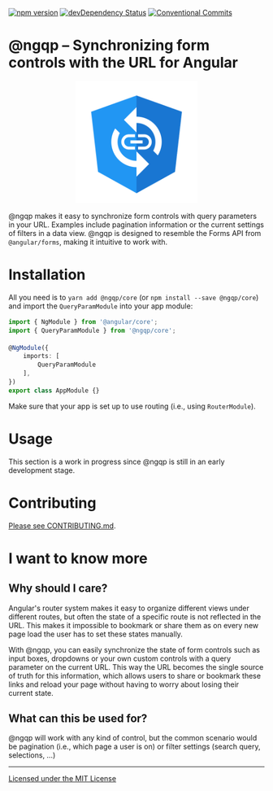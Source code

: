 [![npm version](https://badge.fury.io/js/%40ngqp%2Fcore.svg)](https://www.npmjs.com/@ngqp/core)
[![devDependency Status](https://david-dm.org/Airblader/ngqp/dev-status.svg?branch=master)](https://david-dm.org/Airblader/ngqp#info=devDependencies)
[![Conventional Commits](https://img.shields.io/badge/Conventional%20Commits-1.0.0-green.svg)](https://conventionalcommits.org)

# @ngqp – Synchronizing form controls with the URL for Angular

<p align="center">
  <img width="auto" height="240" src="https://raw.githubusercontent.com/Airblader/ngqp/master/logo.svg?sanitize=true">
</p>

@ngqp makes it easy to synchronize form controls with query parameters in your URL. Examples include pagination information
or the current settings of filters in a data view. @ngqp is designed to resemble the Forms API from `@angular/forms`, making
it intuitive to work with.

# Installation

All you need is to `yarn add @ngqp/core` (or `npm install --save @ngqp/core`) and import the `QueryParamModule` into your app module:

```typescript
import { NgModule } from '@angular/core';
import { QueryParamModule } from '@ngqp/core';

@NgModule({
    imports: [
        QueryParamModule
    ],
})
export class AppModule {}
```

Make sure that your app is set up to use routing (i.e., using `RouterModule`).

# Usage

This section is a work in progress since @ngqp is still in an early development stage.

# Contributing

[Please see CONTRIBUTING.md][contributing].

# I want to know more

## Why should I care?

Angular's router system makes it easy to organize different views under different routes, but often the state of a specific
route is not reflected in the URL. This makes it impossible to bookmark or share them as on every new page load the user has
to set these states manually.

With @ngqp, you can easily synchronize the state of form controls such as input boxes, dropdowns or your own custom controls
with a query parameter on the current URL. This way the URL becomes the single source of truth for this information, which
allows users to share or bookmark these links and reload your page without having to worry about losing their current state.

## What can this be used for?

@ngqp will work with any kind of control, but the common scenario would be pagination (i.e., which page a user is on) or
filter settings (search query, selections, …)

---

[Licensed under the MIT License][license]

[license]: https://www.github.com/Airblader/ngqp/blob/master/LICENSE
[contributing]: https://www.github.com/Airblader/ngqp/blob/master/CONTRIBUTING.md